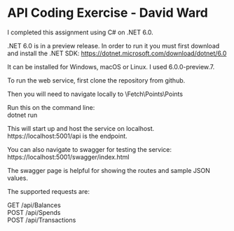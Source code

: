 # API Coding Exercise - David Ward


I completed this assignment using C# on .NET 6.0.

.NET 6.0 is in a preview release. In order to run it you must first download and install the .NET SDK:
https://dotnet.microsoft.com/download/dotnet/6.0

It can be installed for Windows, macOS or Linux. I used 6.0.0-preview.7.

To run the web service, first clone the repository from github.

Then you will need to navigate locally to \Fetch\Points\Points

Run this on the command line:  
dotnet run

This will start up and host the service on localhost.
https://localhost:5001/api is the endpoint.

You can also navigate to swagger for testing the service:
https://localhost:5001/swagger/index.html

The swagger page is helpful for showing the routes and sample JSON values.

The supported requests are:

GET /api/Balances  
POST /api/Spends  
POST /api/Transactions  

